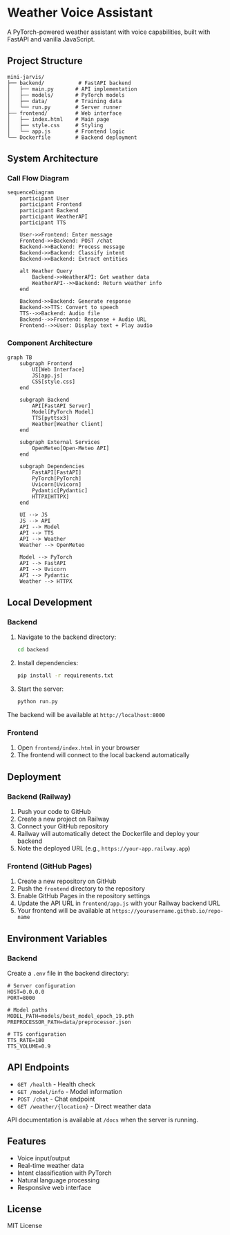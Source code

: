 # Weather Voice Assistant

A PyTorch-powered weather assistant with voice capabilities, built with FastAPI and vanilla JavaScript.

## Project Structure

```
mini-jarvis/
├── backend/           # FastAPI backend
│   ├── main.py       # API implementation
│   ├── models/       # PyTorch models
│   ├── data/         # Training data
│   └── run.py        # Server runner
├── frontend/         # Web interface
│   ├── index.html    # Main page
│   ├── style.css     # Styling
│   └── app.js        # Frontend logic
└── Dockerfile        # Backend deployment
```

## System Architecture

### Call Flow Diagram

```mermaid
sequenceDiagram
    participant User
    participant Frontend
    participant Backend
    participant WeatherAPI
    participant TTS

    User->>Frontend: Enter message
    Frontend->>Backend: POST /chat
    Backend->>Backend: Process message
    Backend->>Backend: Classify intent
    Backend->>Backend: Extract entities
    
    alt Weather Query
        Backend->>WeatherAPI: Get weather data
        WeatherAPI-->>Backend: Return weather info
    end
    
    Backend->>Backend: Generate response
    Backend->>TTS: Convert to speech
    TTS-->>Backend: Audio file
    Backend-->>Frontend: Response + Audio URL
    Frontend-->>User: Display text + Play audio
```

### Component Architecture

```mermaid
graph TB
    subgraph Frontend
        UI[Web Interface]
        JS[app.js]
        CSS[style.css]
    end

    subgraph Backend
        API[FastAPI Server]
        Model[PyTorch Model]
        TTS[pyttsx3]
        Weather[Weather Client]
    end

    subgraph External Services
        OpenMeteo[Open-Meteo API]
    end

    subgraph Dependencies
        FastAPI[FastAPI]
        PyTorch[PyTorch]
        Uvicorn[Uvicorn]
        Pydantic[Pydantic]
        HTTPX[HTTPX]
    end

    UI --> JS
    JS --> API
    API --> Model
    API --> TTS
    API --> Weather
    Weather --> OpenMeteo
    
    Model --> PyTorch
    API --> FastAPI
    API --> Uvicorn
    API --> Pydantic
    Weather --> HTTPX
```

## Local Development

### Backend

1. Navigate to the backend directory:
   ```bash
   cd backend
   ```

2. Install dependencies:
   ```bash
   pip install -r requirements.txt
   ```

3. Start the server:
   ```bash
   python run.py
   ```

The backend will be available at `http://localhost:8000`

### Frontend

1. Open `frontend/index.html` in your browser
2. The frontend will connect to the local backend automatically

## Deployment

### Backend (Railway)

1. Push your code to GitHub
2. Create a new project on Railway
3. Connect your GitHub repository
4. Railway will automatically detect the Dockerfile and deploy your backend
5. Note the deployed URL (e.g., `https://your-app.railway.app`)

### Frontend (GitHub Pages)

1. Create a new repository on GitHub
2. Push the `frontend` directory to the repository
3. Enable GitHub Pages in the repository settings
4. Update the API URL in `frontend/app.js` with your Railway backend URL
5. Your frontend will be available at `https://yourusername.github.io/repo-name`

## Environment Variables

### Backend

Create a `.env` file in the backend directory:

```env
# Server configuration
HOST=0.0.0.0
PORT=8000

# Model paths
MODEL_PATH=models/best_model_epoch_19.pth
PREPROCESSOR_PATH=data/preprocessor.json

# TTS configuration
TTS_RATE=180
TTS_VOLUME=0.9
```

## API Endpoints

- `GET /health` - Health check
- `GET /model/info` - Model information
- `POST /chat` - Chat endpoint
- `GET /weather/{location}` - Direct weather data

API documentation is available at `/docs` when the server is running.

## Features

- Voice input/output
- Real-time weather data
- Intent classification with PyTorch
- Natural language processing
- Responsive web interface

## License

MIT License
